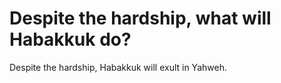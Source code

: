 # Despite the hardship, what will Habakkuk do?

Despite the hardship, Habakkuk will exult in Yahweh.

